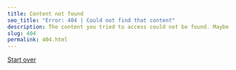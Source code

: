 ```yaml
---
title: Content not found
seo_title: "Error: 404 | Could not find that content"
description: The content you tried to access could not be found. Maybe there's a typo in the URL, or this content may have moved. Please try again.
slug: 404
permalink: 404.html
---
```

[Start over](/)
